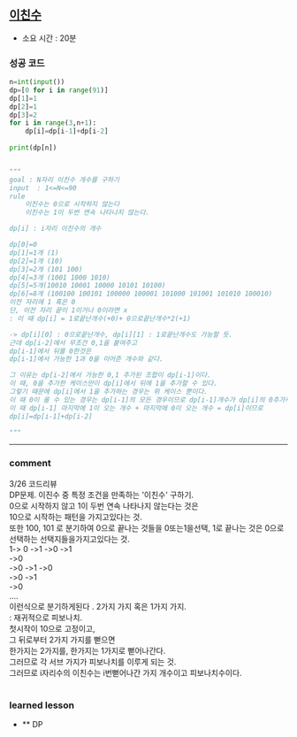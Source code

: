 
## [이친수](https://www.acmicpc.net/problem/2193)
* 소요 시간 :  20분

### 성공 코드
```python
n=int(input())
dp=[0 for i in range(91)]
dp[1]=1
dp[2]=1
dp[3]=2
for i in range(3,n+1):
    dp[i]=dp[i-1]+dp[i-2]
    
print(dp[n])


"""
goal : N자리 이친수 개수를 구하기
input  : 1<=N<=90
rule
    이친수는 0으로 시작하지 않는다
    이친수는 1이 두번 연속 나타나지 않는다.

dp[i] : i자리 이친수의 개수

dp[0]=0
dp[1]=1개 (1)
dp[2]=1개 (10) 
dp[3]=2개 (101 100)
dp[4]=3개 (1001 1000 1010)
dp[5]=5개(10010 10001 10000 10101 10100)
dp[6]=8개 (100100 100101 100000 100001 101000 101001 101010 100010)
이전 자리에 1 혹은 0
단, 이전 자리 끝이 1이거나 0이라면 x
: 이 때 dp[i] = 1로끝난개수(+0)+ 0으로끝난개수*2(+1)

-> dp[i][0] : 0으로끝난개수, dp[i][1] : 1로끝난개수도 가능할 듯.
근데 dp[i-2]에서 무조건 0,1을 붙여주고
dp[i-1]에서 뒤를 0한것은 
dp[i-1]에서 가능한 1과 0을 이어준 개수와 같다.

그 이유는 dp[i-2]에서 가능한 0,1 추가된 조합이 dp[i-1]이다.
이 때, 0을 추가한 케이스만이 dp[i]에서 뒤에 1을 추가할 수 있다.
그렇기 때문에 dp[i]에서 1을 추가하는 경우는 위 케이스 뿐이다.
이 때 0이 올 수 있는 경우는 dp[i-1]의 모든 경우이므로 dp[i-1]개수가 dp[i]의 0추가케이스 개수이다.
이 때 dp[i-1] 마지막에 1이 오는 개수 + 마지막에 0이 오는 개수 = dp[i]이므로
dp[i]=dp[i-1]+dp[i-2]

"""
```

----------------------------------------------------------------------------
### comment 
3/26 코드리뷰  
DP문제.
이진수 중 특정 조건을 만족하는 '이친수' 구하기.   
0으로 시작하지 않고 1이 두번 연속 나타나지 않는다는 것은  
10으로 시작하는 패턴을 가지고있다는 것.  
또한 100, 101 로 분기하여 0으로 끝나는 것들을 0또는1을선택, 1로 끝나는 것은 0으로 선택하는 선택지들을가지고있다는 것.  
1-> 0 ->1 ->0 ->1  
              ->0  
      ->0 ->1 ->0  
          ->0 ->1  
              ->0        
  ....  
  이런식으로 분기하게된다 . 2가지 가지 혹은 1가지 가지.   
: 재귀적으로 피보나치.   
첫시작이 10으로 고정이고,   
그 뒤로부터 2가지 가지를 뻗으면   
한가지는 2가지를, 한가지는 1가지로 뻗어나간다.  
그러므로 각 서브 가지가 피보나치를 이루게 되는 것.   
그러므로 i자리수의 이친수는 i번뻗어나간 가지 개수이고 피보나치수이다.    

#
#
 ### learned lesson
 
* ** DP
#
#
 
 
 
 

